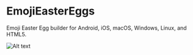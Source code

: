 # EmojiEasterEggs
Emoji Easter Egg builder for Android, iOS, macOS, Windows, Linux, and HTML5.

![Alt text](emojieggs.jpg?raw=true "Emoji Easter Eggs")
